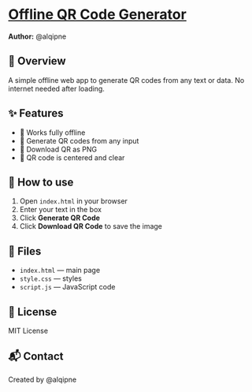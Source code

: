 # [Offline QR Code Generator](https://alqipne.github.io/Offline-QR-Generator/)

**Author:** @alqipne

## 🌟 Overview

A simple offline web app to generate QR codes from any text or data. No internet needed after loading.

## ✨ Features

- 🔌 Works fully offline  
- 📝 Generate QR codes from any input  
- 💾 Download QR as PNG  
- 🎯 QR code is centered and clear  

## 🚀 How to use

1. Open `index.html` in your browser  
2. Enter your text in the box  
3. Click **Generate QR Code**  
4. Click **Download QR Code** to save the image  

## 📂 Files

- `index.html` — main page  
- `style.css` — styles  
- `script.js` — JavaScript code  

## 📜 License

MIT License

## 📬 Contact

Created by @alqipne  
